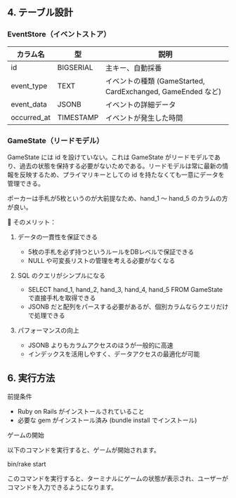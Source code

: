 ## 4. テーブル設計

### EventStore（イベントストア）

| カラム名 | 型 | 説明 |
|----------|-------|------|
| id | BIGSERIAL | 主キー、自動採番 |
| event_type | TEXT | イベントの種類 (GameStarted, CardExchanged, GameEnded など) |
| event_data | JSONB | イベントの詳細データ |
| occurred_at | TIMESTAMP | イベントが発生した時間 |

### GameState（リードモデル）

GameState には id を設けていない。これは GameState がリードモデルであり、過去の状態を保持する必要がないためである。リードモデルは常に最新の情報を反映するため、プライマリキーとしての id を持たなくても一意にデータを管理できる。

ポーカーは手札が5枚というのが大前提なため、hand_1 〜 hand_5 のカラムの方が良い。

📌 そのメリット：

1. データの一貫性を保証できる
   - 5枚の手札を必ず持つというルールをDBレベルで保証できる
   - NULL や可変長リストの管理を考える必要がなくなる

2. SQL のクエリがシンプルになる
   - SELECT hand_1, hand_2, hand_3, hand_4, hand_5 FROM GameState で直接手札を取得できる
   - JSONB だと配列をパースする必要があるが、個別カラムならクエリだけで処理できる

3. パフォーマンスの向上
   - JSONB よりもカラムアクセスのほうが一般的に高速
   - インデックスを活用しやすく、データアクセスの最適化が可能 

## 6. 実行方法

前提条件
- Ruby on Rails がインストールされていること
- 必要な gem がインストール済み (bundle install でインストール)

ゲームの開始

以下のコマンドを実行すると、ゲームが開始されます。

bin/rake start

このコマンドを実行すると、ターミナルにゲームの状態が表示され、ユーザーがコマンドを入力できるようになります。 